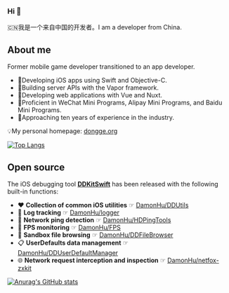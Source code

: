 ### Hi 👋

🇨🇳我是一个来自中国的开发者。I am a developer from China. 

## About me

Former mobile game developer transitioned to an app developer. 

* 📱Developing iOS apps using Swift and Objective-C.
* 📡Building server APIs with the Vapor framework.
* 🧭Developing web applications with Vue and Nuxt.
* 🔌Proficient in WeChat Mini Programs, Alipay Mini Programs, and Baidu Mini Programs.
* 🚩Approaching ten years of experience in the industry. 

💡My personal homepage: [dongge.org](https://dongge.org)

[![Top Langs](https://github-readme-stats.vercel.app/api/top-langs/?username=DamonHu&layout=compact)](/)

## Open source

The iOS debugging tool **[DDKitSwift](https://github.com/DamonHu/DDKitSwift)** has been released with the following built-in functions:  

* ♥️ **Collection of common iOS utilities** ☞ [DamonHu/DDUtils](https://github.com/DamonHu/DDUtils)  
* 🐛 **Log tracking** ☞ [DamonHu/logger](https://github.com/DamonHu/logger)  
* 📶 **Network ping detection** ☞ [DamonHu/HDPingTools](https://github.com/DamonHu/HDPingTools)  
* 📱 **FPS monitoring** ☞ [DamonHu/FPS](https://github.com/DamonHu/FPS)  
* 📂 **Sandbox file browsing** ☞ [DamonHu/DDFileBrowser](https://github.com/DamonHu/DDFileBrowser)  
* 📋 **UserDefaults data management** ☞ [DamonHu/DDUserDefaultManager](https://github.com/DamonHu/DDUserDefaultManager)  
* 🌐 **Network request interception and inspection** ☞ [DamonHu/netfox-zxkit](https://github.com/DamonHu/netfox-zxkit)

[![Anurag's GitHub stats](https://github-readme-stats.vercel.app/api?username=DamonHu&count_private=true&show_icons=true&theme=radical)](/)

